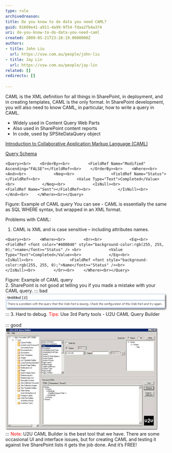 ```yaml
---
type: rule
archivedreason: 
title: Do you know to do data you need CAML?
guid: 81609e41-a911-4a99-9f54-fdaa2fb4a374
uri: do-you-know-to-do-data-you-need-caml
created: 2009-05-21T23:18:19.0000000Z
authors:
- title: John Liu
  url: https://ssw.com.au/people/john-liu
- title: Jay Lin
  url: https://ssw.com.au/people/jay-lin
related: []
redirects: []

---
```


CAML is the XML definition for all things in SharePoint, in deployment, and in creating templates, CAML is the only format.
In SharePoint development, you will also need to know CAML, in particular, how to write a query in CAML.

* Widely used in Content Query Web Parts
* Also used in SharePoint content reports
* In code, used by SPSiteDataQuery object



[Introduction to Collaborative Application Markup Language (CAML)](http://msdn.microsoft.com/en-us/library/ms426449.aspx)
 


[Query Schema](http://msdn.microsoft.com/en-us/library/ms467521.aspx)




<!--endintro-->




```
<Query><br>    <OrderBy><br>        <FieldRef Name="Modified" Ascending="FALSE"></FieldRef><br>    </OrderBy><br>    <Where><br>        <And><br>            <Neq><br>                <FieldRef Name="Status"></FieldRef><br>                <Value Type="Text">Completed</Value><br>            </Neq><br>            <IsNull><br>                <FieldRef Name="Sent"></FieldRef><br>            </IsNull><br>        </And><br>    </Where><br></Query>
```

Figure: Example of CAML query 
You can see - CAML is essentially the same as SQL WHERE syntax, but wrapped in an XML format.

Problems with CAML:

1. CAML is XML and is case sensitive – including attributes names. 

```
<Query><br>    <Where><br>        <Or><br>            <Eq><br>              <FieldRef <font color="#400040" style="background-color:rgb(255, 255, 0);">name</font>="Status" /> <br>            <Value Type="Text">Completed</Value><br>            </Eq><br>            <IsNull><br>                <FieldRef <font style="background-color:rgb(255, 255, 0);">Name</font>="Status" /><br>            </IsNull><br>        </Or><br>    </Where><br></Query>
```

Figure: Example of CAML query<br>
2. SharePoint is not good at telling you if you made a mistake with your CAML query. 
::: bad  
![Figure: Debug error message](CAMLError.png)  
:::
3. Hard to debug.
<font color="#ff0000">Tips:</font> Use 3rd Party tools - U2U CAML Query Builder<br>    
::: good  
![Figure: U2U CAML Query Builder](U2U.png)  
:::
<font color="#ff0000">Note:</font> U2U CAML Builder is the best tool that we have. There are some occasional UI and interface issues, but for creating CAML and testing it against live SharePoint lists it gets the job done. And it’s FREE!
